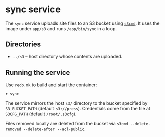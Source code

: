 # sync service

The `sync` service uploads site files to an S3 bucket using [`s3cmd`](https://s3tools.org/s3cmd). It uses the image under `app/s3` and runs `/app/bin/sync` in a loop.

## Directories

- `../s3` – host directory whose contents are uploaded.

## Running the service

Use `redo.mk` to build and start the container:

```bash
r sync
```

The service mirrors the host `s3/` directory to the bucket specified by `S3_BUCKET_PATH` (default `s3://press`). Credentials come from the file at `S3CFG_PATH` (default `/root/.s3cfg`).

Files removed locally are deleted from the bucket via `s3cmd --delete-removed --delete-after --acl-public`.
